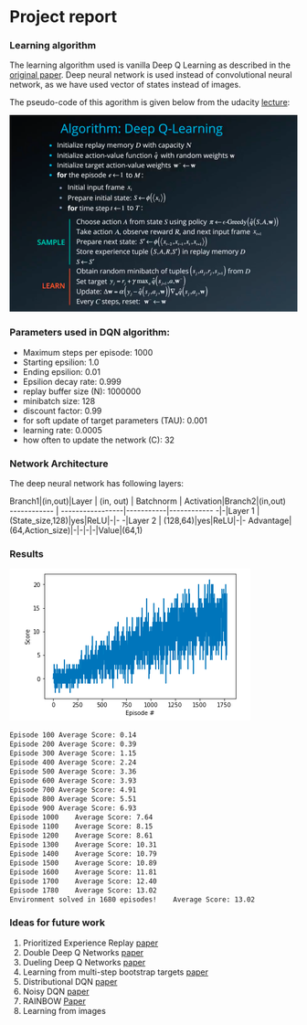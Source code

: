 # Project report
### Learning algorithm

The learning algorithm used is vanilla Deep Q Learning as described in the [original paper](https://storage.googleapis.com/deepmind-media/dqn/DQNNaturePaper.pdf). Deep neural network is used instead of convolutional neural network, as we have used vector of states instead of images. 

The pseudo-code of this agorithm is given below from the udacity [lecture](https://www.youtube.com/watch?v=MqTXoCxQ_eY):

![DQN Algorithm](images/dqn_algorithm.png)

### Parameters used in DQN algorithm:

* Maximum steps per episode: 1000
* Starting epsilion: 1.0
* Ending epsilion: 0.01
* Epsilion decay rate: 0.999
* replay buffer size (N): 1000000  
* minibatch size: 128         
* discount factor: 0.99            
* for soft update of target parameters (TAU): 0.001              
* learning rate: 0.0005               
* how often to update the network (C): 32        

### Network Architecture
The deep neural network has following layers:

Branch1|(in,out)|Layer        | (in, out)        | Batchnorm | Activation|Branch2|(in,out)      
------------ | -----------------|-----------|------------
-|-|Layer 1 | (State_size,128)|yes|ReLU|-|-
-|Layer 2 | (128,64)|yes|ReLU|-|-
Advantage| (64,Action_size)|-|-|-|-|Value|(64,1)


### Results

![plot](images/plot_navigation_dqn.png)

```
Episode 100	Average Score: 0.14
Episode 200	Average Score: 0.39
Episode 300	Average Score: 1.15
Episode 400	Average Score: 2.24
Episode 500	Average Score: 3.36
Episode 600	Average Score: 3.93
Episode 700	Average Score: 4.91
Episode 800	Average Score: 5.51
Episode 900	Average Score: 6.93
Episode 1000	Average Score: 7.64
Episode 1100	Average Score: 8.15
Episode 1200	Average Score: 8.61
Episode 1300	Average Score: 10.31
Episode 1400	Average Score: 10.79
Episode 1500	Average Score: 10.89
Episode 1600	Average Score: 11.81
Episode 1700	Average Score: 12.40
Episode 1780	Average Score: 13.02
Environment solved in 1680 episodes!	Average Score: 13.02
```


### Ideas for future work
1. Prioritized Experience Replay [paper](https://arxiv.org/abs/1511.05952)
1. Double Deep Q Networks [paper](https://arxiv.org/abs/1509.06461)
1. Dueling Deep Q Networks [paper](https://arxiv.org/abs/1511.06581)
1. Learning from multi-step bootstrap targets [paper](https://arxiv.org/abs/1611.05397)
1. Distributional DQN [paper](https://arxiv.org/abs/1707.06887)
1. Noisy DQN [paper](https://arxiv.org/abs/1706.10295)
1. RAINBOW [Paper](https://arxiv.org/abs/1710.02298)
1. Learning from images
